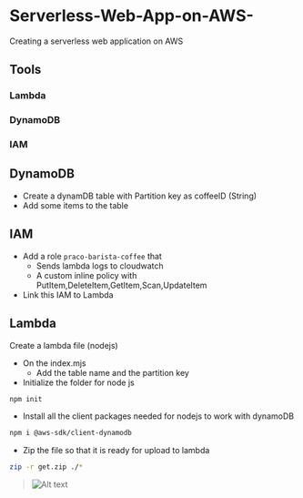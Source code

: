 # Serverless-Web-App-on-AWS-
Creating a serverless web application on AWS 

## Tools
### Lambda
### DynamoDB
### IAM

## DynamoDB
- Create a dynamDB table with Partition key as coffeeID (String)
- Add some items to the table

## IAM
- Add a role `praco-barista-coffee` that
  - Sends lambda logs to cloudwatch
  - A custom inline policy with PutItem,DeleteItem,GetItem,Scan,UpdateItem
- Link this IAM to Lambda

## Lambda
Create a lambda file (nodejs)
- On the index.mjs
  - Add the table name and the partition key
- Initialize the folder for node js
```sh
npm init
``` 
- Install all the client packages needed for nodejs to work with dynamoDB
```sh
npm i @aws-sdk/client-dynamodb
```
- Zip the file so that it is ready for upload to lambda
```sh
zip -r get.zip ./*
```
> ![Alt text](images/architecture.gif?raw=true "The architecture diagram")
